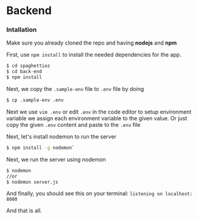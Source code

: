 # Backend

### Intallation

Make sure you already cloned the repo and having **nodejs**  and **npm**

First, use `npm install` to install the needed dependencies for the app.
```sh
$ cd spaghettioz
$ cd back-end
$ npm install
```

Next, we copy the `.sample-env` file to `.env` file by doing 
```sh
$ cp .sample-env .env
```

Next we use `vim .env` or edit `.env` in the code editor to setup environment variable
we assign each environment variable to the given value.
Or just copy the given `.env` content and paste to the `.env` file

Next, let's install nodemon to run the server
```sh
$ npm install -g nodemon`
```

Next, we run the server using nodemon
```sh
$ nodemon
//or
$ nodemon server.js
```

And finally, you should see this on your terminal:
`listening on localhost: 8080`

And that is all.